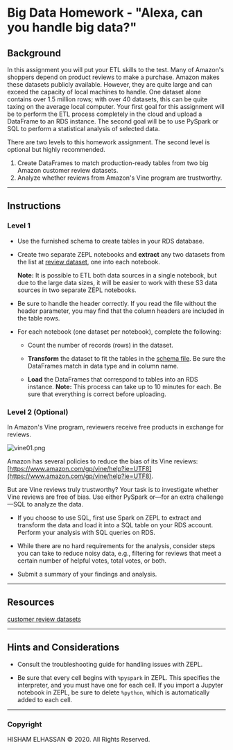 # Big Data Homework - "Alexa, can you handle big data?"



## Background

In this assignment you will put your ETL skills to the test. Many of Amazon's 
shoppers depend on product reviews to make a purchase. Amazon makes these datasets 
publicly available. However, they are quite large and can exceed the capacity of 
local machines to handle. One dataset alone contains over 1.5 million rows; with 
over 40 datasets, this can be quite taxing on the average local computer. Your 
first goal for this assignment will be to perform the ETL process completely in the 
cloud and upload a DataFrame to an RDS instance. The second goal will be to use 
PySpark or SQL to perform a statistical analysis of selected data.

There are two levels to this homework assignment. The second level is optional but 
highly recommended.

1. Create DataFrames to match production-ready tables from two big Amazon customer 
   review datasets.
2. Analyze whether reviews from Amazon's Vine program are trustworthy.

- - -

## Instructions

### Level 1

* Use the furnished schema to create tables in your RDS database.

* Create two separate ZEPL notebooks and **extract** any two datasets from the list 
  at [review dataset](https://s3.amazonaws.com/amazon-reviews-pds/tsv/index.txt), 
  one into each notebook.

  **Note:** It is possible to ETL both data sources in a single notebook, but due to 
  the large data sizes, it will be easier to work with these S3 data sources in two 
  separate ZEPL notebooks.

* Be sure to handle the header correctly. If you read the file without the header 
  parameter, you may find that the column headers are included in the table rows.

* For each notebook (one dataset per notebook), complete the following:

  * Count the number of records (rows) in the dataset.

  * **Transform** the dataset to fit the tables in the [schema file](../Resources/schema.sql). 
    Be sure the DataFrames match in data type and in column name.

  * **Load** the DataFrames that correspond to tables into an RDS instance. 
    **Note:** This process can take up to 10 minutes for each. Be sure that 
    everything is correct before uploading.

### Level 2 (Optional)

In Amazon's Vine program, reviewers receive free products in exchange for reviews.

  ![vine01.png]('https://github.com/Eng-Hisham991/Big-data-challenge/blob/master/Images/vine01.png')

Amazon has several policies to reduce the bias of its Vine reviews: 
[https://www.amazon.com/gp/vine/help?ie=UTF8](https://www.amazon.com/gp/vine/help?ie=UTF8).

But are Vine reviews truly trustworthy? Your task is to investigate whether Vine 
reviews are free of bias. Use either PySpark or—for an extra challenge—SQL to 
analyze the data.

* If you choose to use SQL, first use Spark on ZEPL to extract and transform the data 
and load it into a SQL table on your RDS account. Perform your analysis with SQL 
queries on RDS.

* While there are no hard requirements for the analysis, consider steps you can take 
to reduce noisy data, e.g., filtering for reviews that meet a certain number of 
helpful votes, total votes, or both.

* Submit a summary of your findings and analysis.

- - -

## Resources

[customer review datasets](https://s3.amazonaws.com/amazon-reviews-pds/tsv/index.txt)

- - -

## Hints and Considerations

* Consult the troubleshooting guide for handling issues with ZEPL.

* Be sure that every cell begins with `%pyspark` in ZEPL. This specifies the 
interpreter, and you must have one for each cell. If you import a Jupyter notebook 
in ZEPL, be sure to delete `%python`, which is automatically added to each cell.

- - -



### Copyright

HISHAM ELHASSAN © 2020. All Rights Reserved.
